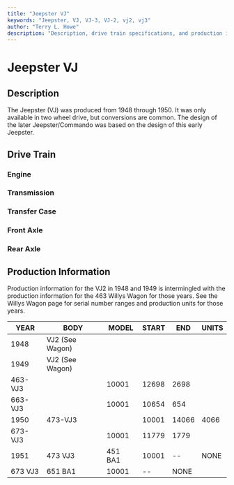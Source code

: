 ```yaml
---
title: "Jeepster VJ"
keywords: "Jeepster, VJ, VJ-3, VJ-2, vj2, vj3"
author: "Terry L. Howe"
description: "Description, drive train specifications, and production information for the Jeepster VJ"
---
```

# Jeepster VJ

## Description

The Jeepster (VJ) was produced from 1948 through 1950. It was only available in two wheel drive, but conversions are common. The design of the later Jeepster/Commando was based on the design of this early Jeepster.

## Drive Train

### Engine

### Transmission

### Transfer Case

### Front Axle

### Rear Axle

## Production Information

Production information for the VJ2 in 1948 and 1949 is intermingled with the production information for the 463 Willys Wagon for those years. See the Willys Wagon page for serial number ranges and production units for those years.

| YEAR    | BODY            | MODEL   | START | END   | UNITS |
|---------|-----------------|---------|-------|-------|-------|
| 1948    | VJ2 (See Wagon) |         |       |       |       |
| 1949    | VJ2 (See Wagon) |         |       |       |       |
| 463-VJ3 |                 | 10001   | 12698 | 2698  |       |
| 663-VJ3 |                 | 10001   | 10654 | 654   |       |
| 1950    | 473-VJ3         |         | 10001 | 14066 | 4066  |
| 673-VJ3 |                 | 10001   | 11779 | 1779  |       |
| 1951    | 473 VJ3         | 451 BA1 | 10001 | \--   | NONE  |
| 673 VJ3 | 651 BA1         | 10001   | \--   | NONE  |       |